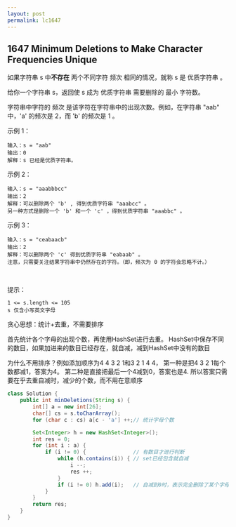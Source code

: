 ```yaml
---
layout: post
permalink: lc1647 
---
```


## 1647	Minimum Deletions to Make Character Frequencies Unique

如果字符串 s 中**不存在** 两个不同字符 频次 相同的情况，就称 s 是 优质字符串 。

给你一个字符串 s，返回使 s 成为 优质字符串 需要删除的 最小 字符数。

字符串中字符的 频次 是该字符在字符串中的出现次数。例如，在字符串 "aab" 中，'a' 的频次是 2，而 'b' 的频次是 1 。


示例 1：

    输入：s = "aab"
    输出：0
    解释：s 已经是优质字符串。

示例 2：

    输入：s = "aaabbbcc"
    输出：2
    解释：可以删除两个 'b' , 得到优质字符串 "aaabcc" 。
    另一种方式是删除一个 'b' 和一个 'c' ，得到优质字符串 "aaabbc" 。

示例 3：

    输入：s = "ceabaacb"
    输出：2
    解释：可以删除两个 'c' 得到优质字符串 "eabaab" 。
    注意，只需要关注结果字符串中仍然存在的字符。（即，频次为 0 的字符会忽略不计。）
 

提示：

    1 <= s.length <= 105
    s 仅含小写英文字母



贪心思想：统计+去重，不需要排序

首先统计各个字母的出现个数，再使用HashSet进行去重。
HashSet中保存不同的数目，如果加进来的数目已经存在，就自减，减到HashSet中没有的数目

为什么不用排序？例如添加顺序为4 4 3 2 1和3 2 1 4 4，
    第一种是把4 3 2 1每个数都减1，答案为4。
    第二种是直接把最后一个4减到0，答案也是4.
    所以答案只需要在乎去重自减时，减少的个数，而不用在意顺序


```java
class Solution {
    public int minDeletions(String s) {
        int[] a = new int[26];
        char[] cs = s.toCharArray();
        for (char c : cs) a[c - 'a'] ++;// 统计字母个数

        Set<Integer> h = new HashSet<Integer>();
        int res = 0;
        for (int i : a) {
            if (i != 0) {               // 有数目才进行判断
                while (h.contains(i)) { // set已经包含就自减
                    i --;
                    res ++;
                }
                if (i != 0) h.add(i);   // 自减到0时，表示完全删除了某个字母，不能加入set中
            }
        }
        return res;
    }
}
```